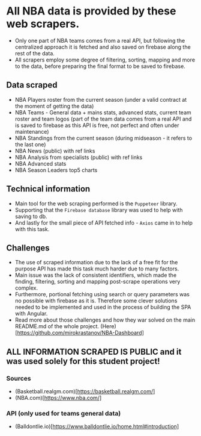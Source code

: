 # All NBA data is provided by these web scrapers. 
- Only one part of NBA teams comes from a real API, but following the centralized approach it is fetched and also saved on firebase along the rest of the data. 
- All scrapers employ some degree of filtering, sorting, mapping and more to the data, before preparing the final format to be saved to firebase.

## Data scraped
- NBA Players roster from the current season (under a valid contract at the moment of getting the data)
- NBA Teams - General data + mains stats, advanced stats, current team roster and team logos (part of the team data comes from a real API and is saved to firebase as this API is free, not perfect and often under maintenance)
- NBA Standings from the current season (during midseason - it refers to the last one)
- NBA News (public) with ref links
- NBA Analysis from specialists (public) with ref links
- NBA Advanced stats
- NBA Season Leaders top5 charts 

## Technical information
- Main tool for the web scraping performed is the `Puppeteer` library.
- Supporting that the `Firebase database` library was used to help with saving to db.
- And lastly for the small piece of API fetched info - `Axios` came in to help with this task.

## Challenges 
- The use of scraped information due to the lack of a free fit for the purpose API has made this task much harder due to many factors.
- Main issue was the lack of consistent identifiers, which made the finding, filtering, sorting and mapping post-scrape operations very complex. 
- Furthermore, portional fetching using search or query parameters was no possible with firebase as it is. Therefore some clever solutions needed to be implemented and used in the process of building the SPA with Angular.
- Read more about those challenges and how they war solved on the main README.md of the whole project. (Here)[https://github.com/mirokrastanov/NBA-Dashboard]

## ALL INFORMATION SCRAPED IS PUBLIC and it was used solely for this student project! 
### Sources
- (Basketball.realgm.com)[https://basketball.realgm.com/]
- (NBA.com)[https://www.nba.com/]

### API (only used for teams general data)
- (Balldontlie.io)[https://www.balldontlie.io/home.html#introduction]
